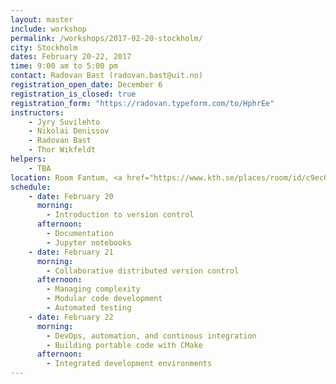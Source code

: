 ```yaml
---
layout: master
include: workshop
permalink: /workshops/2017-02-20-stockholm/
city: Stockholm
dates: February 20-22, 2017
time: 9:00 am to 5:00 pm
contact: Radovan Bast (radovan.bast@uit.no)
registration_open_date: December 6
registration_is_closed: true
registration_form: "https://radovan.typeform.com/to/HphrEe"
instructors:
    - Jyry Suvilehto
    - Nikolai Denissov
    - Radovan Bast
    - Thor Wikfeldt
helpers:
    - TBA
location: Room Fantum, <a href="https://www.kth.se/places/room/id/c9ec01ab-b536-4be6-b82a-0d52ddadb2e6" target="_blank">Lindstedtsvägen 24, F-building, 5:th floor, KTH Campus</a>.
schedule:
    - date: February 20
      morning:
        - Introduction to version control
      afternoon:
        - Documentation
        - Jupyter notebooks
    - date: February 21
      morning:
        - Collaborative distributed version control
      afternoon:
        - Managing complexity
        - Modular code development
        - Automated testing
    - date: February 22
      morning:
        - DevOps, automation, and continous integration
        - Building portable code with CMake
      afternoon:
        - Integrated development environments
---
```


